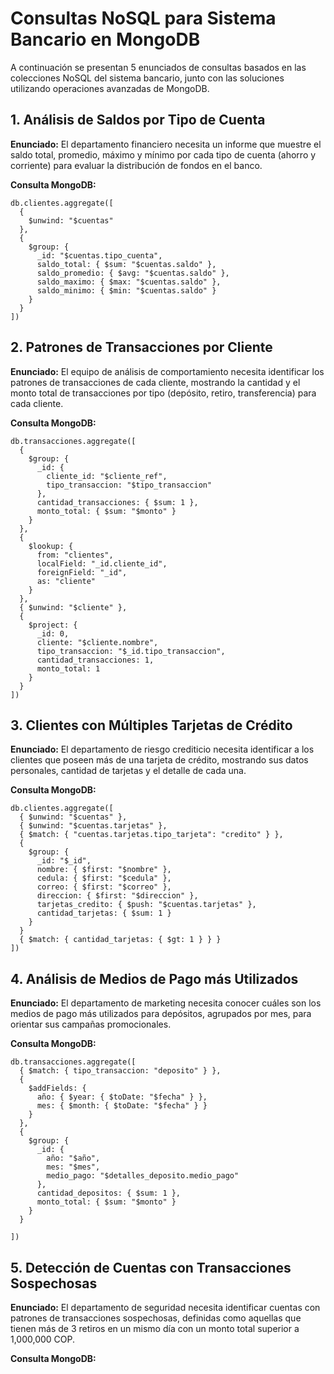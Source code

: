 # Consultas NoSQL para Sistema Bancario en MongoDB

A continuación se presentan 5 enunciados de consultas basados en las colecciones NoSQL del sistema bancario, junto con las soluciones utilizando operaciones avanzadas de MongoDB.

## 1. Análisis de Saldos por Tipo de Cuenta

**Enunciado:** El departamento financiero necesita un informe que muestre el saldo total, promedio, máximo y mínimo por cada tipo de cuenta (ahorro y corriente) para evaluar la distribución de fondos en el banco.

**Consulta MongoDB:**
```
db.clientes.aggregate([
  { 
    $unwind: "$cuentas" 
  },
  { 
    $group: {
      _id: "$cuentas.tipo_cuenta",
      saldo_total: { $sum: "$cuentas.saldo" },
      saldo_promedio: { $avg: "$cuentas.saldo" },
      saldo_maximo: { $max: "$cuentas.saldo" },
      saldo_minimo: { $min: "$cuentas.saldo" }
    }
  }
])
```

## 2. Patrones de Transacciones por Cliente

**Enunciado:** El equipo de análisis de comportamiento necesita identificar los patrones de transacciones de cada cliente, mostrando la cantidad y el monto total de transacciones por tipo (depósito, retiro, transferencia) para cada cliente.

**Consulta MongoDB:**
```
db.transacciones.aggregate([
  {
    $group: {
      _id: {
        cliente_id: "$cliente_ref",
        tipo_transaccion: "$tipo_transaccion"
      },
      cantidad_transacciones: { $sum: 1 },
      monto_total: { $sum: "$monto" }
    }
  },
  {
    $lookup: {
      from: "clientes",
      localField: "_id.cliente_id",
      foreignField: "_id",
      as: "cliente"
    }
  },
  { $unwind: "$cliente" },
  {
    $project: {
      _id: 0,
      cliente: "$cliente.nombre",
      tipo_transaccion: "$_id.tipo_transaccion",
      cantidad_transacciones: 1,
      monto_total: 1
    }
  }
])
```

## 3. Clientes con Múltiples Tarjetas de Crédito

**Enunciado:** El departamento de riesgo crediticio necesita identificar a los clientes que poseen más de una tarjeta de crédito, mostrando sus datos personales, cantidad de tarjetas y el detalle de cada una.

**Consulta MongoDB:**
```
db.clientes.aggregate([
  { $unwind: "$cuentas" },
  { $unwind: "$cuentas.tarjetas" },
  { $match: { "cuentas.tarjetas.tipo_tarjeta": "credito" } },
  {
    $group: {
      _id: "$_id",
      nombre: { $first: "$nombre" },
      cedula: { $first: "$cedula" },
      correo: { $first: "$correo" },
      direccion: { $first: "$direccion" },
      tarjetas_credito: { $push: "$cuentas.tarjetas" },
      cantidad_tarjetas: { $sum: 1 }
    }
  }
  { $match: { cantidad_tarjetas: { $gt: 1 } } }
])
```

## 4. Análisis de Medios de Pago más Utilizados

**Enunciado:** El departamento de marketing necesita conocer cuáles son los medios de pago más utilizados para depósitos, agrupados por mes, para orientar sus campañas promocionales.

**Consulta MongoDB:**
```
db.transacciones.aggregate([
  { $match: { tipo_transaccion: "deposito" } },
  {
    $addFields: {
      año: { $year: { $toDate: "$fecha" } },
      mes: { $month: { $toDate: "$fecha" } }
    }
  },
  {
    $group: {
      _id: {
        año: "$año",
        mes: "$mes",
        medio_pago: "$detalles_deposito.medio_pago"
      },
      cantidad_depositos: { $sum: 1 },
      monto_total: { $sum: "$monto" }
    }
  }

])
```

## 5. Detección de Cuentas con Transacciones Sospechosas

**Enunciado:** El departamento de seguridad necesita identificar cuentas con patrones de transacciones sospechosas, definidas como aquellas que tienen más de 3 retiros en un mismo día con un monto total superior a 1,000,000 COP.

**Consulta MongoDB:**
```javascript
```
